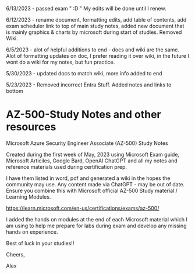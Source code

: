 6/13/2023 - passed exam " :D " My edits will be done until I renew.

6/12/2023 - rename document, formatting edits, add table of contents, add exam scheduler link to top of main study notes, added new document that is mainly graphics & charts by microsoft during start of studies. Removed Wiki.

6/5/2023 - alot of helpful additions to end - docs and wiki are the same. Alot of formatting updates on doc, I prefer reading it over wiki, in the future I wont do a wiki for my notes, but fun practice.

5/30/2023 - updated docs to match wiki, more info added to end

5/23/2023 - Removed incorrect Entra Stuff. Added notes and links to bottom

# AZ-500-Study Notes and other resources
Microsoft Azure Security Engineer Associate (AZ-500) Study Notes

Created during the first week of May, 2023 using Microsoft Exam guide, Microsoft Articiles, Google Bard, OpenAI ChatGPT and all my notes and reference materials used during certification prep. 

I have them listed in word, pdf and generated a wiki in the hopes the community may use. Any content made via  ChatGPT - may be out of date.
Ensure you combine this with Microsoft official AZ-500 Study material / Learning Modules. 

https://learn.microsoft.com/en-us/certifications/exams/az-500/

I added the hands on modules at the end of each Microsoft material which I am using to help me prepare for labs during exam and develop any missing hands on experience.

Best of luck in your studies!! 

Cheers,

Alex
